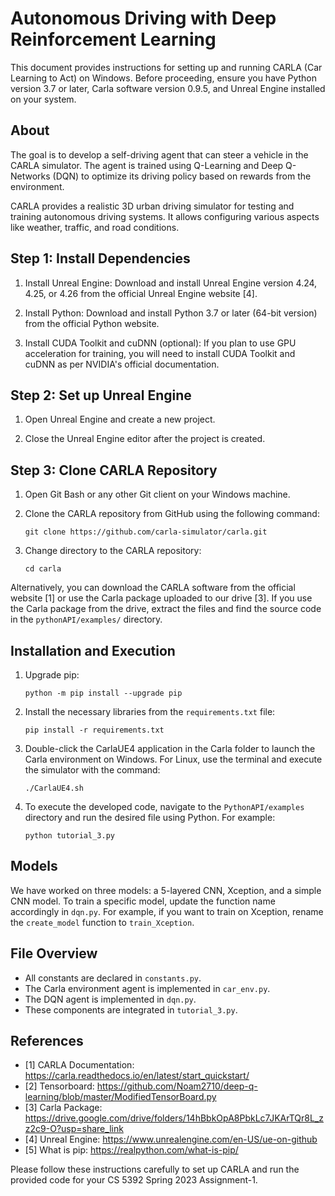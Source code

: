 # Autonomous Driving with Deep Reinforcement Learning

This document provides instructions for setting up and running CARLA (Car Learning to Act) on Windows. Before proceeding, ensure you have Python version 3.7 or later, Carla software version 0.9.5, and Unreal Engine installed on your system.

## About
The goal is to develop a self-driving agent that can steer a vehicle in the CARLA simulator. The agent is trained using Q-Learning and Deep Q-Networks (DQN) to optimize its driving policy based on rewards from the environment.

CARLA provides a realistic 3D urban driving simulator for testing and training autonomous driving systems. It allows configuring various aspects like weather, traffic, and road conditions.

## Step 1: Install Dependencies

1. Install Unreal Engine: Download and install Unreal Engine version 4.24, 4.25, or 4.26 from the official Unreal Engine website [4].

2. Install Python: Download and install Python 3.7 or later (64-bit version) from the official Python website.

3. Install CUDA Toolkit and cuDNN (optional): If you plan to use GPU acceleration for training, you will need to install CUDA Toolkit and cuDNN as per NVIDIA's official documentation.

## Step 2: Set up Unreal Engine

1. Open Unreal Engine and create a new project.

2. Close the Unreal Engine editor after the project is created.

## Step 3: Clone CARLA Repository

1. Open Git Bash or any other Git client on your Windows machine.

2. Clone the CARLA repository from GitHub using the following command:
   ```
   git clone https://github.com/carla-simulator/carla.git
   ```

3. Change directory to the CARLA repository:
   ```
   cd carla
   ```

Alternatively, you can download the CARLA software from the official website [1] or use the Carla package uploaded to our drive [3]. If you use the Carla package from the drive, extract the files and find the source code in the `pythonAPI/examples/` directory.

## Installation and Execution

1. Upgrade pip:
   ```
   python -m pip install --upgrade pip
   ```

2. Install the necessary libraries from the `requirements.txt` file:
   ```
   pip install -r requirements.txt
   ```

3. Double-click the CarlaUE4 application in the Carla folder to launch the Carla environment on Windows. For Linux, use the terminal and execute the simulator with the command:
   ```
   ./CarlaUE4.sh
   ```

4. To execute the developed code, navigate to the `PythonAPI/examples` directory and run the desired file using Python. For example:
   ```
   python tutorial_3.py
   ```

## Models

We have worked on three models: a 5-layered CNN, Xception, and a simple CNN model. To train a specific model, update the function name accordingly in `dqn.py`. For example, if you want to train on Xception, rename the `create_model` function to `train_Xception`.

## File Overview

- All constants are declared in `constants.py`.
- The Carla environment agent is implemented in `car_env.py`.
- The DQN agent is implemented in `dqn.py`.
- These components are integrated in `tutorial_3.py`.

## References

- [1] CARLA Documentation: https://carla.readthedocs.io/en/latest/start_quickstart/
- [2] Tensorboard: https://github.com/Noam2710/deep-q-learning/blob/master/ModifiedTensorBoard.py
- [3] Carla Package: https://drive.google.com/drive/folders/14hBbkOpA8PbkLc7JKArTQr8L_zz2c9-O?usp=share_link
- [4] Unreal Engine: https://www.unrealengine.com/en-US/ue-on-github
- [5] What is pip: https://realpython.com/what-is-pip/

Please follow these instructions carefully to set up CARLA and run the provided code for your CS 5392 Spring 2023 Assignment-1.
